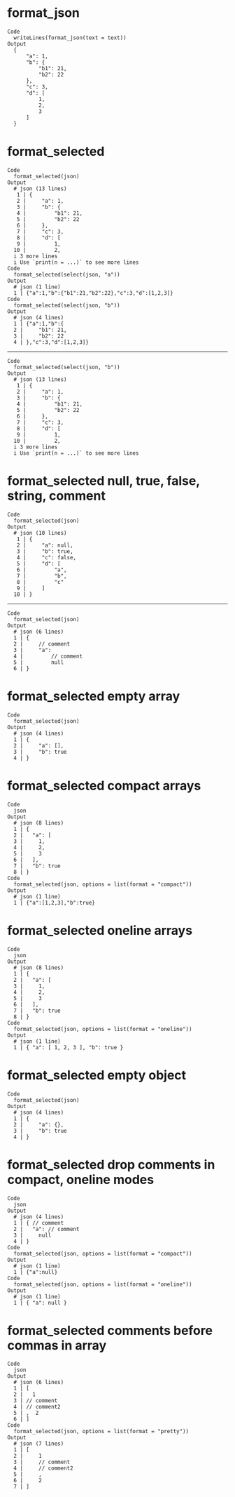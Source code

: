 # format_json

    Code
      writeLines(format_json(text = text))
    Output
      {
          "a": 1,
          "b": {
              "b1": 21,
              "b2": 22
          },
          "c": 3,
          "d": [
              1,
              2,
              3
          ]
      }

# format_selected

    Code
      format_selected(json)
    Output
      # json (13 lines)
       1 | {
       2 |     "a": 1,
       3 |     "b": {
       4 |         "b1": 21,
       5 |         "b2": 22
       6 |     },
       7 |     "c": 3,
       8 |     "d": [
       9 |         1,
      10 |         2,
      i 3 more lines
      i Use `print(n = ...)` to see more lines
    Code
      format_selected(select(json, "a"))
    Output
      # json (1 line)
      1 | {"a":1,"b":{"b1":21,"b2":22},"c":3,"d":[1,2,3]}
    Code
      format_selected(select(json, "b"))
    Output
      # json (4 lines)
      1 | {"a":1,"b":{
      2 |     "b1": 21,
      3 |     "b2": 22
      4 | },"c":3,"d":[1,2,3]}

---

    Code
      format_selected(select(json, "b"))
    Output
      # json (13 lines)
       1 | {
       2 |     "a": 1,
       3 |     "b": {
       4 |         "b1": 21,
       5 |         "b2": 22
       6 |     },
       7 |     "c": 3,
       8 |     "d": [
       9 |         1,
      10 |         2,
      i 3 more lines
      i Use `print(n = ...)` to see more lines

# format_selected null, true, false, string, comment

    Code
      format_selected(json)
    Output
      # json (10 lines)
       1 | {
       2 |     "a": null,
       3 |     "b": true,
       4 |     "c": false,
       5 |     "d": [
       6 |         "a",
       7 |         "b",
       8 |         "c"
       9 |     ]
      10 | }

---

    Code
      format_selected(json)
    Output
      # json (6 lines)
      1 | {
      2 |     // comment
      3 |     "a":
      4 |         // comment
      5 |         null
      6 | }

# format_selected empty array

    Code
      format_selected(json)
    Output
      # json (4 lines)
      1 | {
      2 |     "a": [],
      3 |     "b": true
      4 | }

# format_selected compact arrays

    Code
      json
    Output
      # json (8 lines)
      1 | {
      2 |   "a": [
      3 |     1,
      4 |     2,
      5 |     3
      6 |   ],
      7 |   "b": true
      8 | }
    Code
      format_selected(json, options = list(format = "compact"))
    Output
      # json (1 line)
      1 | {"a":[1,2,3],"b":true}

# format_selected oneline arrays

    Code
      json
    Output
      # json (8 lines)
      1 | {
      2 |   "a": [
      3 |     1,
      4 |     2,
      5 |     3
      6 |   ],
      7 |   "b": true
      8 | }
    Code
      format_selected(json, options = list(format = "oneline"))
    Output
      # json (1 line)
      1 | { "a": [ 1, 2, 3 ], "b": true }

# format_selected empty object

    Code
      format_selected(json)
    Output
      # json (4 lines)
      1 | {
      2 |     "a": {},
      3 |     "b": true
      4 | }

# format_selected drop comments in compact, oneline modes

    Code
      json
    Output
      # json (4 lines)
      1 | { // comment
      2 |   "a": // comment
      3 |     null
      4 | }
    Code
      format_selected(json, options = list(format = "compact"))
    Output
      # json (1 line)
      1 | {"a":null}
    Code
      format_selected(json, options = list(format = "oneline"))
    Output
      # json (1 line)
      1 | { "a": null }

# format_selected comments before commas in array

    Code
      json
    Output
      # json (6 lines)
      1 | [
      2 |   1
      3 | // comment
      4 | // comment2
      5 | ,  2
      6 | ]
    Code
      format_selected(json, options = list(format = "pretty"))
    Output
      # json (7 lines)
      1 | [
      2 |     1
      3 |     // comment
      4 |     // comment2
      5 |     ,
      6 |     2
      7 | ]

